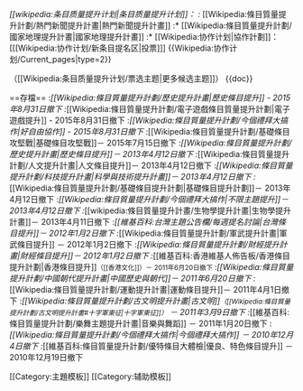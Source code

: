 *[[wikipedia:条目质量提升计划|条目质量提升计划]]：
:* [[Wikipedia:條目質量提升計劃/熱門新聞提升計畫|熱門新聞提升計畫]]
:* [[Wikipedia:條目質量提升計劃/國家地理提升計畫|國家地理提升計畫]]
:* [[Wikipedia:协作计划|協作計劃]]：<nowiki>[</nowiki>[[Wikipedia:协作计划/新条目提名区|投票]]<nowiki>]</nowiki> {{Wikipedia:协作计划/Current_pages|type=2}}

（[[Wikipedia:条目质量提升计划/票选主题|更多候选主题]]）
<noinclude>
{{doc}}

==存檔==
:*[[Wikipedia:條目質量提升計劃/歷史提升計畫|歷史條目提升]] - 2015年8月31日撤下
:*[[Wikipedia:條目質量提升計劃/電子遊戲條目質量提升計劃|電子遊戲提升]] - 2015年8月31日撤下
:*[[Wikipedia:條目質量提升計劃/今個禮拜大搞作|好自由協作]] - 2015年8月31日撤下
:*[[Wikipedia:條目質量提升計劃/基礎條目攻堅戰|基礎條目攻堅戰]]－ 2015年7月15日撤下
:*[[Wikipedia:條目質量提升計劃/歷史提升計畫|歷史條目提升]]－ 2013年4月12日撤下
:*[[Wikipedia:條目質量提升計劃/人文提升計畫|人文條目提升]]－ 2013年4月12日撤下
:*[[Wikipedia:條目質量提升計劃/科技提升計畫|科學與技術提升計畫]]－ 2013年4月12日撤下
:*[[Wikipedia:條目質量提升計劃/基礎條目提升計劃|基礎條目提升計劃]]－ 2013年4月12日撤下
:*[[Wikipedia:條目質量提升計劃/今個禮拜大搞作|不限主題提升]]－ 2013年4月12日撤下
:*[[wikipedia:條目質量提升計畫/生物學提升計畫|生物學提升計畫]]－ 2013年4月11日撤下 
:*[[維基百科:台灣主題公告欄/每週提名討論|台灣條目提升]]－ 2012年1月2日撤下 
:*[[Wikipedia:條目質量提升計劃/軍武提升計畫|軍武條目提升]] － 2012年1月2日撤下 
:*[[Wikipedia:條目質量提升計劃/財經提升計畫|財經條目提升]]－ 2012年1月2日撤下 
:*[[維基百科:香港維基人佈告板/香港條目提升計劃|香港條目提升]]<small>（[[香港文化]]）－ 2011年6月20日撤下 </small> 
:*[[Wikipedia:條目質量提升計劃/中國朝代提升計畫|中國歷史與朝代]]－ 2011年6月20日撤下 
:*[[Wikipedia:條目質量提升計劃/運動提升計畫|運動條目提升]]－ 2011年4月1日撤下
:*[[Wikipedia:條目質量提升計劃/古文明提升計畫|古文明]]<small>（[[Wikipedia:條目質量提升計劃/古文明提升計畫#十字軍東征|十字軍東征]]）</small> － 2011年3月9日撤下
:*[[維基百科:條目質量提升計劃/樂舞主題提升計畫|音樂與舞蹈]] － 2011年1月20日撤下
:*[[Wikipedia:條目質量提升計劃/今個禮拜大搞作|今個禮拜大搞作]] － 2010年12月4日撤下
:*[[維基百科:條目質量提升計劃/優特條目大體檢|優良、特色條目提升]] － 2010年12月19日撤下


[[Category:主題模板]]
[[Category:辅助模板]]</noinclude>